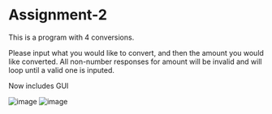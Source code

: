 # Assignment-2
This is a program with 4 conversions.

Please input what you would like to convert, and then the amount you would like converted. All non-number responses for amount will be invalid and will loop until a valid one is inputed.

Now includes GUI 

![image](https://user-images.githubusercontent.com/114167189/201007593-1d6c608a-3feb-472b-8c46-3a817d51460c.png)
![image](https://user-images.githubusercontent.com/114167189/201007603-5fdc7819-5f33-4b05-b803-2e4c791a543d.png)

